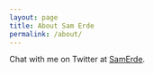 ```yaml
---
layout: page
title: About Sam Erde
permalink: /about/
---
```


Chat with me on Twitter at [SamErde](https://twitter.com/SamErde).